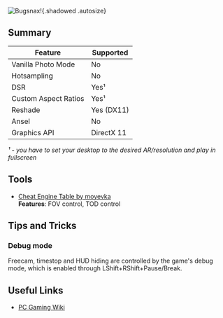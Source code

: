 ![Bugsnax!](Images\bugsnax_header.png "Shot by moyevka"){.shadowed .autosize}

## Summary

Feature | Supported
--|--
Vanilla Photo Mode | No
Hotsampling | No
DSR | Yes¹
Custom Aspect Ratios | Yes¹
Reshade | Yes (DX11)
Ansel | No
Graphics API | DirectX 11

*¹ - you have to set your desktop to the desired AR/resolution and play in fullscreen*
 
## Tools

* [Cheat Engine Table by moyevka](..\CheatTables\Bugsnax.CT)  
**Features**: FOV control, TOD control

## Tips and Tricks

### Debug mode

Freecam, timestop and HUD hiding are controlled by the game's debug mode, which is enabled through LShift+RShift+Pause/Break.

## Useful Links

* [PC Gaming Wiki](https://pcgamingwiki.com/wiki/Bugsnax)